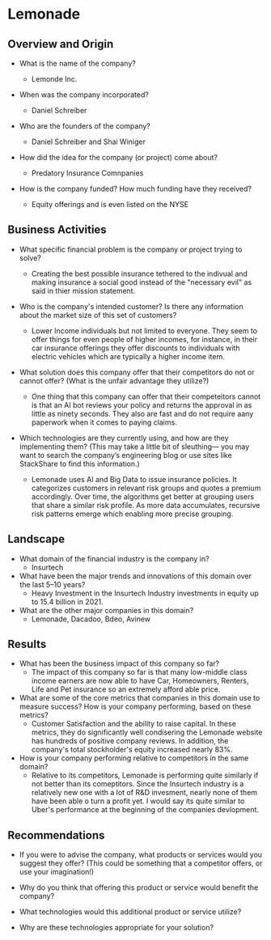 # Lemonade

## Overview and Origin

* What is the name of the company?
  * Lemonde Inc.

* When was the company incorporated?
   * Daniel Schreiber 
* Who are the founders of the company?
  *  Daniel Schreiber and Shai Winiger 
* How did the idea for the company (or project) come about?
   * Predatory Insurance Comnpanies 
* How is the company funded? How much funding have they received?
   * Equity offerings and is even listed on the NYSE 

## Business Activities

* What specific financial problem is the company or project trying to solve?

  * Creating the best possible insurance tethered to the indivual and making insurance a social good instead of the "necessary evil" as said in thier mission statement.
  
* Who is the company's intended customer?  Is there any information about the market size of this set of customers?

  * Lower Income individuals but not limited to everyone. They seem to offer things for even people of higher incomes, for instance, in their car insurance offerings they offer discounts to individuals with electric vehicles which are typically a higher income item. 
  
* What solution does this company offer that their competitors do not or cannot offer? (What is the unfair advantage they utilize?)

   * One thing that this company can offer that their competeitors cannot is that an AI bot reviews your policy and returns the approval in as little as ninety seconds. They also are fast and do not require aany paperwork when it comes to paying claims. 
   
* Which technologies are they currently using, and how are they implementing them? (This may take a little bit of sleuthing–– you may want to search the company’s engineering blog or use sites like StackShare to find this information.)

   * Lemonade uses AI and Big Data  to issue insurance policies. It categorizes customers in relevant risk groups and quotes a premium accordingly. Over time, the algorithms get better at grouping users that share a similar risk profile. As more data accumulates, recursive risk patterns emerge which enabling more precise grouping.
 
## Landscape

* What domain of the financial industry is the company in?
   * Insurtech
* What have been the major trends and innovations of this domain over the last 5–10 years?
   * Heavy Investment in the Insurtech Industry investments in equity up to 15.4 billion in 2021.
* What are the other major companies in this domain?
   * Lemonade, Dacadoo, Bdeo, Avinew 

## Results

* What has been the business impact of this company so far?
  * The impact of this company so far is that many low-middle class income earners are now able to have Car, Homeowners, Renters, Life and Pet insurance so an extremely afford able price.
* What are some of the core metrics that companies in this domain use to measure success? How is your company performing, based on these metrics?
  * Customer Satisfaction and the ability to raise capital. In these metrics, they do significantly well condisering the Lemonade website has hundreds of positive company reviews. In addition, the company's total stockholder's equity increased nearly 83%.
* How is your company performing relative to competitors in the same domain?
  * Relative to its competitors, Lemonade is performing quite similarly if not better than its comeptitors. Since the Insurtech industry is a relatively new one with a lot of R&D invesment, nearly none of them have been able o turn a profit yet. I would say its quite similar to Uber's performance at the beginning of the companies devlopment. 

## Recommendations

* If you were to advise the company, what products or services would you suggest they offer? (This could be something that a competitor offers, or use your imagination!)

* Why do you think that offering this product or service would benefit the company?

* What technologies would this additional product or service utilize?

* Why are these technologies appropriate for your solution?
